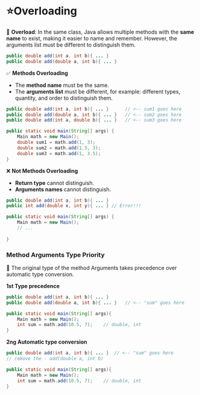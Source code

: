 # ⭐Overloading

📌 **Overload**: In the same class, Java allows multiple methods with the **same name** to exist, making it easier to name and remember. However, the arguments list must be different to distinguish them.

```java
public double add(int a, int b){ ... }
public double add(double a, int b){ ... }
```





✅ **Methods Overloading**

- The **method name** must be the same.
- The **arguments list** must be different, for example: different types, quantity, and order to distinguish them.

```java
public double add(int a, int b){ ... }		// <-- sum1 goes here
public double add(double a, int b){ ... } 	// <-- sum2 goes here
public double add(int a, double b){ ... }	// <-- sum3 goes here

public static void main(String[] args) {
	Main math = new Main();
    double sum1 = math.add(1, 3);
    double sum2 = math.add(1.5, 3);
    double sum3 = math.add(1, 3.5);
}
```



❌ **Not Methods Overloading**

- **Return type** cannot distinguish.
- **Arguments names** cannot distinguish.

```java
public double add(int a, int b){ ... }
public int add(double x, int y){ ... } // Error!!!

public static void main(String[] args) {
	Main math = new Main();
	// ...
    
}
```



### Method Arguments Type Priority

📌 The original type of the method Arguments takes precedence over automatic type conversion.

**1st Type precedence**

```java
public double add(int a, int b){ ... }
public double add(double a, int b){ ... } 	// <-- "sum" goes here

public static void main(String[] args){
    Main math = new Main();
    int sum = math.add(10.5, 7);    // double, int
}
```

**2ng Automatic type conversion**

```java
public double add(int a, int b){ ... }	// <-- "sum" goes here
// remove the - add(double a, int b)

public static void main(String[] args){
    Main math = new Main();
    int sum = math.add(10.5, 7);    // double, int
}
```